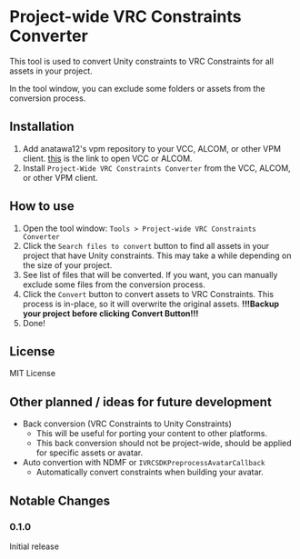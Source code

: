 # Project-wide VRC Constraints Converter

This tool is used to convert Unity constraints to VRC Constraints for all assets in your project.

In the tool window, you can exclude some folders or assets from the conversion process.

## Installation

1. Add anatawa12's vpm repository to your VCC, ALCOM, or other VPM client. [this][add-repo] is the link to open VCC or ALCOM.
2. Install `Project-Wide VRC Constraints Converter` from the VCC, ALCOM, or other VPM client.

[add-repo]: https://vpm.anatawa12.com/add-repo

## How to use

1. Open the tool window: `Tools > Project-wide VRC Constraints Converter`
2. Click the `Search files to convert` button to find all assets in your project that have Unity constraints.
   This may take a while depending on the size of your project.
3. See list of files that will be converted.
   If you want, you can manually exclude some files from the conversion process.
4. Click the `Convert` button to convert assets to VRC Constraints.
   This process is in-place, so it will overwrite the original assets.
   **!!!Backup your project before clicking Convert Button!!!**
5. Done!

## License

MIT License

## Other planned / ideas for future development

- Back conversion (VRC Constraints to Unity Constraints)
  - This will be useful for porting your content to other platforms.
  - This back conversion should not be project-wide, should be applied for specific assets or avatar.
- Auto convertion with NDMF or `IVRCSDKPreprocessAvatarCallback`
  - Automatically convert constraints when building your avatar.

## Notable Changes

### 0.1.0

Initial release
